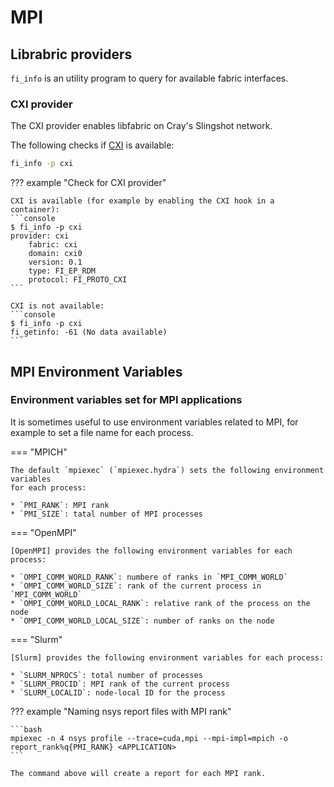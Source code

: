 # MPI

## Librabric providers

`fi_info` is an utility program to query for available fabric interfaces.

### CXI provider

The CXI provider enables libfabric on Cray's Slingshot network.

The following checks if [CXI] is available:

```bash
fi_info -p cxi
```

??? example "Check for CXI provider"

    CXI is available (for example by enabling the CXI hook in a container):
    ```console
    $ fi_info -p cxi
    provider: cxi
        fabric: cxi
        domain: cxi0
        version: 0.1
        type: FI_EP_RDM
        protocol: FI_PROTO_CXI
    ```

    CXI is not available:
    ```console
    $ fi_info -p cxi
    fi_getinfo: -61 (No data available)
    ```

## MPI Environment Variables

### Environment variables set for MPI applications

It is sometimes useful to use environment variables related to MPI,
for example to set a file name for each process.

=== "MPICH"
    
    The default `mpiexec` (`mpiexec.hydra`) sets the following environment variables
    for each process:

    * `PMI_RANK`: MPI rank
    * `PMI_SIZE`: tatal number of MPI processes

=== "OpenMPI"

    [OpenMPI] provides the following environment variables for each process:

    * `OMPI_COMM_WORLD_RANK`: numbere of ranks in `MPI_COMM_WORLD`
    * `OMPI_COMM_WORLD_SIZE`: rank of the current process in `MPI_COMM_WORLD`
    * `OMPI_COMM_WORLD_LOCAL_RANK`: relative rank of the process on the node
    * `OMPI_COMM_WORLD_LOCAL_SIZE`: number of ranks on the node

=== "Slurm" 

    [Slurm] provides the following environment variables for each process:

    * `SLURM_NPROCS`: total number of processes
    * `SLURM_PROCID`: MPI rank of the current process
    * `SLURM_LOCALID`: node-local ID for the process

??? example "Naming nsys report files with MPI rank"

    ```bash
    mpiexec -n 4 nsys profile --trace=cuda,mpi --mpi-impl=mpich -o report_rank%q{PMI_RANK} <APPLICATION>
    ```

    The command above will create a report for each MPI rank.

[Slurm]: https://slurm.schedmd.com/
[OpenMPI]: https://www.open-mpi.org/
[CXI]: https://ofiwg.github.io/libfabric/v2.2.0/man/fi_cxi.7.html
